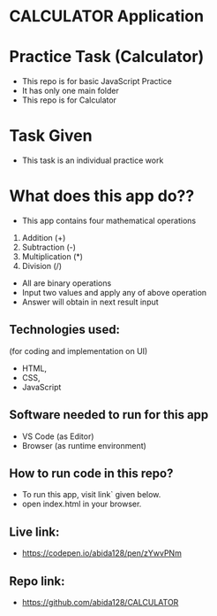 # CALCULATOR Application

# Practice Task (Calculator)
- This repo is for basic JavaScript Practice 
- It has only one main folder
- This repo is for Calculator

# Task Given
- This task is an individual practice work

# What does this app do??
- This app contains four mathematical operations
 1. Addition (+)
 2. Subtraction (-)
 3. Multiplication (*)
 4. Division (/)
 - All are binary operations
 - Input two values and apply any of above operation
 - Answer will obtain in next result input 
 
 ## Technologies used:
(for coding and implementation on UI)

- HTML,
- CSS,
- JavaScript

## Software needed to run for this app
- VS Code (as Editor)
- Browser (as runtime environment)

## How to run code in this repo?
- To run this app,  visit link` given below.
- open index.html in your browser.

## Live link:
- https://codepen.io/abida128/pen/zYwvPNm

## Repo link:
- https://github.com/abida128/CALCULATOR
